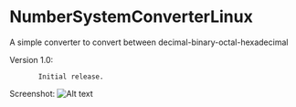 # NumberSystemConverterLinux
A simple converter to convert between decimal-binary-octal-hexadecimal

Version 1.0: 

           Initial release.
Screenshot:
      ![Alt text](/NumberSystemConverterLinux/blob/master/screenshots/nsc.png?raw=true)
